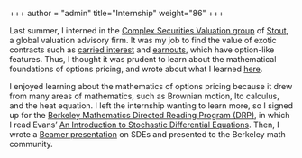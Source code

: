 +++
author = "admin"
title="Internship"
weight="86"
+++

Last summer, I interned in the [Complex Securities Valuation group](https://www.stout.com/en/services/complex-securities-and-financial-instruments/) of [Stout](https://www.stout.com/en/), a global valuation advisory firm. It was my job to find the value of exotic contracts such as [carried interest](https://www.investopedia.com/terms/c/carriedinterest.asp) and [earnouts](https://www.investopedia.com/terms/e/earnout.asp), which have option-like features. Thus, I thought it was prudent to learn about the mathematical foundations of options pricing, and wrote about what I learned [here](/pdf/BSPaper.pdf).

I enjoyed learning about the mathematics of options pricing because it drew from many areas of mathematics, such as Brownian motion, Ito calculus, and the heat equation. I left the internship wanting to learn more, so I signed up for the [Berkeley Mathematics Directed Reading Program (DRP)](https://math.berkeley.edu/wp/drp/), in which I read Evans’ [An Introduction to Stochastic Differential Equations](/pdf/EvansSDE.pdf). Then, I wrote a [Beamer presentation](/pdf/SDEbeamer.pdf) on SDEs and presented to the Berkeley math community.
